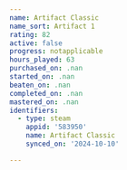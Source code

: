 ```yaml
---
name: Artifact Classic
name_sort: Artifact 1
rating: 82
active: false
progress: notapplicable
hours_played: 63
purchased_on: .nan
started_on: .nan
beaten_on: .nan
completed_on: .nan
mastered_on: .nan
identifiers:
  - type: steam
    appid: '583950'
    name: Artifact Classic
    synced_on: '2024-10-10'

---
```

